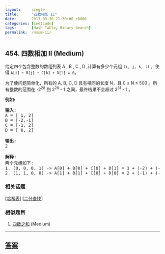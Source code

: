 ```yaml
---
layout:     single
title:      "四数相加 II"
date:       2017-03-30 21:30:00 +0800
categories: [Leetcode]
tags:       [Hash Table, Binary Search]
permalink:  /4sum-ii/
---
```


## 454. 四数相加 II (Medium)

<p>给定四个包含整数的数组列表&nbsp;A , B , C , D ,计算有多少个元组 <code>(i, j, k, l)</code>&nbsp;，使得&nbsp;<code>A[i] + B[j] + C[k] + D[l] = 0</code>。</p>

<p>为了使问题简单化，所有的 A, B, C, D 具有相同的长度&nbsp;N，且 0 &le; N &le; 500 。所有整数的范围在 -2<sup>28</sup> 到 2<sup>28</sup> - 1 之间，最终结果不会超过&nbsp;2<sup>31</sup> - 1 。</p>

<p><strong>例如:</strong></p>

<pre>
<strong>输入:</strong>
A = [ 1, 2]
B = [-2,-1]
C = [-1, 2]
D = [ 0, 2]

<strong>输出:</strong>
2

<strong>解释:</strong>
两个元组如下:
1. (0, 0, 0, 1) -&gt; A[0] + B[0] + C[0] + D[1] = 1 + (-2) + (-1) + 2 = 0
2. (1, 1, 0, 0) -&gt; A[1] + B[1] + C[0] + D[0] = 2 + (-1) + (-1) + 0 = 0
</pre>

### 相关话题
  [[哈希表](https://github.com/openset/leetcode/tree/master/tag/hash-table/README.md)]
  [[二分查找](https://github.com/openset/leetcode/tree/master/tag/binary-search/README.md)]

### 相似题目
  1. [四数之和](/4sum) (Medium)

---

## [答案](https://github.com/openset/leetcode/tree/master/problems/4sum-ii)
